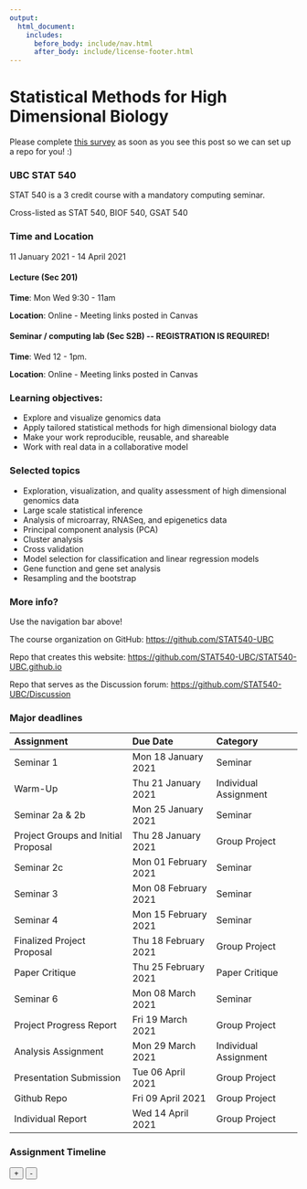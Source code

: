 ```yaml
---
output:
  html_document:
    includes:
      before_body: include/nav.html
      after_body: include/license-footer.html
---
```



# Statistical Methods for High Dimensional Biology

Please complete <span style="color: blue">[this survey](https://docs.google.com/forms/d/e/1FAIpQLSd8WlRLiBRaNrNk5PEY87nLkEPjZ60BcdTMUU0JAQRyMkkNsg/viewform?usp=sf_link)</span> as soon as you see this post so we can set up a repo for you! :) 

### UBC STAT 540

STAT 540 is a 3 credit course with a mandatory computing seminar.

Cross-listed as STAT 540, BIOF 540, GSAT 540

### Time and Location

11 January 2021 - 14 April 2021

#### Lecture (Sec 201)

**Time**: Mon Wed 9:30 - 11am

**Location**: Online - Meeting links posted in Canvas

#### Seminar / computing lab (Sec S2B) -- REGISTRATION IS REQUIRED!

**Time**: Wed 12 - 1pm. 

**Location**: Online - Meeting links posted in Canvas

### Learning objectives:

  * Explore and visualize genomics data
  * Apply tailored statistical methods for high dimensional biology data
  * Make your work reproducible, reusable, and shareable
  * Work with real data in a collaborative model

### Selected topics

  * Exploration, visualization, and quality assessment of high dimensional genomics data
  * Large scale statistical inference
  * Analysis of microarray, RNASeq, and epigenetics data
  * Principal component analysis (PCA)
  * Cluster analysis
  * Cross validation
  * Model selection for classification and linear regression models
  * Gene function and gene set analysis
  * Resampling and the bootstrap

### More info?

Use the navigation bar above!

The course organization on GitHub: <https://github.com/STAT540-UBC>  

Repo that creates this website: <https://github.com/STAT540-UBC/STAT540-UBC.github.io>

Repo that serves as the Discussion forum: <https://github.com/STAT540-UBC/Discussion>

### Major deadlines

|Assignment                          |Due Date             |Category              |
|:-----------------------------------|:--------------------|:---------------------|
|Seminar 1                           |Mon 18 January 2021  |Seminar               |
|Warm-Up                             |Thu 21 January 2021  |Individual Assignment |
|Seminar 2a & 2b                     |Mon 25 January 2021  |Seminar               |
|Project Groups and Initial Proposal |Thu 28 January 2021  |Group Project         |
|Seminar 2c                          |Mon 01 February 2021 |Seminar               |
|Seminar 3                           |Mon 08 February 2021 |Seminar               |
|Seminar 4                           |Mon 15 February 2021 |Seminar               |
|Finalized Project Proposal          |Thu 18 February 2021 |Group Project         |
|Paper Critique                      |Thu 25 February 2021 |Paper Critique        |
|Seminar 6                           |Mon 08 March 2021    |Seminar               |
|Project Progress Report             |Fri 19 March 2021    |Group Project         |
|Analysis Assignment                 |Mon 29 March 2021    |Individual Assignment |
|Presentation Submission             |Tue 06 April 2021    |Group Project         |
|Github Repo                         |Fri 09 April 2021    |Group Project         |
|Individual Report                   |Wed 14 April 2021    |Group Project         |

### Assignment Timeline

<!--html_preserve--><div id="htmlwidget-bd26483eaf081d390b26" class="timevis html-widget" style="width:672px;height:480px;">
<div class="btn-group zoom-menu">
<button type="button" class="btn btn-default btn-lg zoom-in" title="Zoom in">+</button>
<button type="button" class="btn btn-default btn-lg zoom-out" title="Zoom out">-</button>
</div>
</div>
<script type="application/json" data-for="htmlwidget-bd26483eaf081d390b26">{"x":{"items":[{"id":"1","content":"Warm-Up","start":"2021-01-21 23:59:00","Category":"Individual Assignment","style":"background-color: gold;"},{"id":"2","content":"Paper Critique","start":"2021-02-25 23:59:00","Category":"Paper Critique","style":"background-color: aqua;"},{"id":"3","content":"Analysis Assignment","start":"2021-03-29 23:59:00","Category":"Individual Assignment","style":"background-color: pink;"},{"id":"4","content":"Project Groups and Initial Proposal","start":"2021-01-28 23:59:00","Category":"Group Project","style":"background-color: lavender;"},{"id":"5","content":"Finalized Project Proposal","start":"2021-02-18 23:59:00","Category":"Group Project","style":"background-color: lavender;"},{"id":"6","content":"Project Progress Report","start":"2021-03-19 23:59:00","Category":"Group Project","style":"background-color: lavender;"},{"id":"7","content":"Presentation Submission","start":"2021-04-06 23:59:00","Category":"Group Project","style":"background-color: lavender;"},{"id":"8","content":"Github Repo","start":"2021-04-09 23:59:00","Category":"Group Project","style":"background-color: lavender;"},{"id":"9","content":"Individual Report","start":"2021-04-14 23:59:00","Category":"Group Project","style":"background-color: lavender;"},{"id":"10","content":"Seminar 1","start":"2021-01-18 23:59:00","Category":"Seminar","style":"background-color: palegreen;"},{"id":"11","content":"Seminar 2a & 2b","start":"2021-01-25 23:59:00","Category":"Seminar","style":"background-color: palegreen;"},{"id":"12","content":"Seminar 2c","start":"2021-02-01 23:59:00","Category":"Seminar","style":"background-color: palegreen;"},{"id":"13","content":"Seminar 3","start":"2021-02-08 23:59:00","Category":"Seminar","style":"background-color: palegreen;"},{"id":"14","content":"Seminar 4","start":"2021-02-15 23:59:00","Category":"Seminar","style":"background-color: palegreen;"},{"id":"15","content":"Seminar 6","start":"2021-03-08 23:59:00","Category":"Seminar","style":"background-color: palegreen;"}],"groups":null,"showZoom":true,"zoomFactor":0.5,"fit":true,"options":[],"height":null,"api":[]},"evals":[],"jsHooks":[]}</script><!--/html_preserve-->


